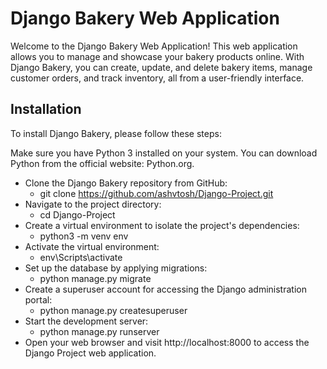 # Django Bakery Web Application
Welcome to the Django Bakery Web Application! This web application allows you to manage and showcase your bakery products online. With Django Bakery, you can create, update, and delete bakery items, manage customer orders, and track inventory, all from a user-friendly interface.

## Installation
To install Django Bakery, please follow these steps:

Make sure you have Python 3 installed on your system. You can download Python from the official website: Python.org.
* Clone the Django Bakery repository from GitHub:
  * git clone https://github.com/ashvtosh/Django-Project.git
* Navigate to the project directory:
  * cd Django-Project
* Create a virtual environment to isolate the project's dependencies:
  * python3 -m venv env
* Activate the virtual environment:
  * env\Scripts\activate
* Set up the database by applying migrations:
  * python manage.py migrate
* Create a superuser account for accessing the Django administration portal:
  * python manage.py createsuperuser
* Start the development server:
  * python manage.py runserver
* Open your web browser and visit http://localhost:8000 to access the Django Project web application.
